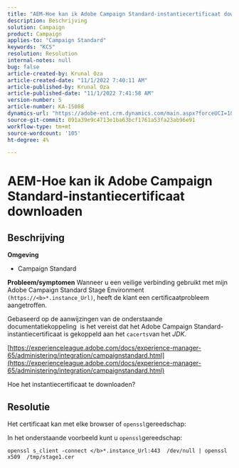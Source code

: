 ```yaml
---
title: "AEM-Hoe kan ik Adobe Campaign Standard-instantiecertificaat downloaden"
description: Beschrijving
solution: Campaign
product: Campaign
applies-to: "Campaign Standard"
keywords: "KCS"
resolution: Resolution
internal-notes: null
bug: false
article-created-by: Krunal Oza
article-created-date: "11/1/2022 7:40:11 AM"
article-published-by: Krunal Oza
article-published-date: "11/1/2022 7:41:58 AM"
version-number: 5
article-number: KA-15088
dynamics-url: "https://adobe-ent.crm.dynamics.com/main.aspx?forceUCI=1&pagetype=entityrecord&etn=knowledgearticle&id=5b3cfc69-b859-ed11-9561-6045bd0067ea"
source-git-commit: 091a39e9c4713e1ba63bcf1761a53fa23ab96e91
workflow-type: tm+mt
source-wordcount: '105'
ht-degree: 4%

---
```


# AEM-Hoe kan ik Adobe Campaign Standard-instantiecertificaat downloaden

## Beschrijving

<b>Omgeving</b>


- Campaign Standard



<b>Probleem/symptomen</b>
Wanneer u een veilige verbinding gebruikt met mijn Adobe Campaign Standard Stage Environment `(https://<b>*.instance_Url)`, heeft de klant een certificaatprobleem aangetroffen.

Gebaseerd op de aanwijzingen van de onderstaande documentatiekoppeling &#x200B; is het vereist dat het Adobe Campaign Standard-instantiecertificaat is gekoppeld aan het `cacerts`van het *JDK*.  

[https://experienceleague.adobe.com/docs/experience-manager-65/administering/integration/campaignstandard.html](https://experienceleague.adobe.com/docs/experience-manager-65/administering/integration/campaignstandard.html)

Hoe het instantiecertificaat te downloaden?


## Resolutie


Het certificaat kan met elke browser of `openssl`gereedschap:

In het onderstaande voorbeeld kunt u `openssl`gereedschap:


```
openssl s_client -connect </b>*.instance_Url:443  /dev/null | openssl x509  /tmp/stage1.cer
```



